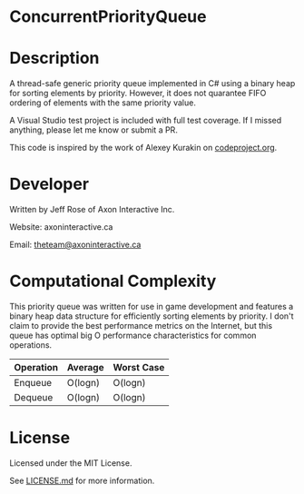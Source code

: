 ConcurrentPriorityQueue
=======================

# Description

A thread-safe generic priority queue implemented in C# using a binary heap for sorting elements by priority. However, it does not quarantee FIFO ordering of elements with the same priority value.

A Visual Studio test project is included with full test coverage. If I missed anything, please let me know or submit a PR.

This code is inspired by the work of Alexey Kurakin on [codeproject.org](http://www.codeproject.com/Articles/126751/Priority-queue-in-C-with-the-help-of-heap-data-str).

# Developer

 Written by Jeff Rose of Axon Interactive Inc.

 Website: axoninteractive.ca

 Email: theteam@axoninteractive.ca

# Computational Complexity

This priority queue was written for use in game development and features a binary heap data structure for efficiently sorting elements by priority. I don't claim to provide the best performance metrics on the Internet, but this queue has optimal big O performance characteristics for common operations.

| Operation | Average | Worst Case |
|-----------|---------|------------|
| Enqueue   | O(logn) | O(logn)    |
| Dequeue   | O(logn) | O(logn)    |

# License

Licensed under the MIT License.

See [LICENSE.md](LICENCE.md) for more information.
